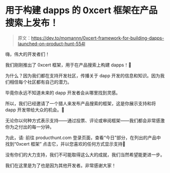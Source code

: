 # 用于构建 dapps 的 0xcert 框架在产品搜索上发布！

> 原文：<https://dev.to/momannn/0xcert-framework-for-building-dapps-launched-on-product-hunt-554l>

嗨，伟大的开发者们！

我们刚刚推出了 0xcert 框架，用于在产品搜索上构建 dapps！🚀

为什么？因为我们都在支持开发社区，传播关于 dapp 开发的信息和知识。因为我们相信每个社区都有自己的潜力。

毕竟你永远不知道未来的 dapp 开发者会从哪里找到灵感。

所以，我们已经邀请了一个猎人来发布产品搜索的框架，这是你展示支持和将 dapp 开发带给大众的机会。🙌

无论你以何种方式表示支持——通过投票、评论或审阅框架——我们都会非常感激你为之付出的每一分钟。

为此，请:
前往 producthunt.com
登录页面，查看“今日”部分，在列出的产品中找到“0xcert 框架”
点击它，并以您喜欢的任何方式显示支持💙

没有你们的大力支持，我们不可能取得这么大的成就，我们当然希望能更进一步。

我们在这里是为了也是因为其他开发者。非常感谢大家！